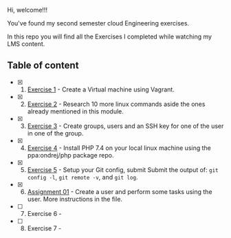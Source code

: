 Hi, welcome!!!

You've found my second semester cloud Engineering exercises.

In this repo you will find all the Exercises I completed while watching my LMS content.

## Table of content

- [x] 1. [Exercise 1](./Exercise-01/) - Create a Virtual machine using Vagrant.

- [x] 2. [Exercise 2](./Exercise-02/) - Research 10 more linux commands aside the ones already mentioned in this module.

- [x] 3. [Exercise 3](./Exercise-03/) - Create groups, users and an SSH key for one of the user in one of the group.
    
- [x] 4. [Exercise 4](./Exercise-04/) - Install PHP 7.4 on your local linux machine using the ppa:ondrej/php package repo.

- [x] 5. [Exercise 5](./Exercise-05/) - Setup your Git config, submit Submit the output of: `git config -l`, `git remote -v`, and `git log`.

- [x] 6. [Assignment 01](./06-Assignment-01/) - Create a user and perform some tasks using the user. More instructions in the file.

- [ ] 7. Exercise 6 -

- [ ] 8. Exercise 7 -
